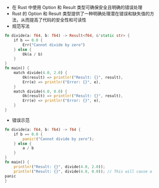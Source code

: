 + 在 Rust 中使用 Option 和 Result 类型可确保安全且明确的错误处理
+ Rust 的 Option 和 Result 类型提供了一种明确处理潜在错误和缺失值的方法，从而提高了代码的安全性和可读性
+ 规范写法
```rust
fn divide(a: f64, b: f64) -> Result<f64, &'static str> {
    if b == 0.0 {
        Err("Cannot divide by zero")
    } else {
        Ok(a / b)
    }
}
fn main() {
    match divide(4.0, 2.0) {
        Ok(result) => println!("Result: {}", result),
        Err(e) => println!("Error: {}", e),
    }
    match divide(4.0, 0.0) {
        Ok(result) => println!("Result: {}", result),
        Err(e) => println!("Error: {}", e),
    }
}
```
+ 错误示范
```rust
fn divide(a: f64, b: f64) -> f64 {
    if b == 0.0 {
        panic!("Cannot divide by zero");
    } else {
        a / b
    }
}
fn main() {
    println!("Result: {}", divide(4.0, 2.0));
    println!("Result: {}", divide(4.0, 0.0)); // This will cause a
panic
}
```

